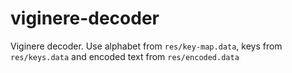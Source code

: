 # viginere-decoder

Viginere decoder. Use alphabet from `res/key-map.data`, keys from `res/keys.data` and encoded text from `res/encoded.data` 
